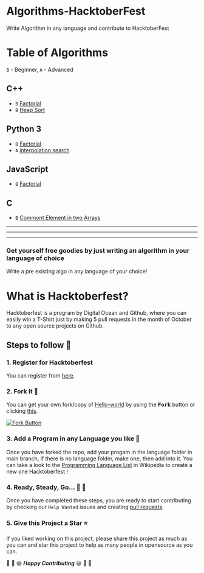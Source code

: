 # Algorithms-HacktoberFest
Write Algorithm in any language and contribute to HacktoberFest

# Table of Algorithms

`B` - Beginner, `A` - Advanced
## C++
* `B` [Factorial](C++/factorial.cpp)
* `B` [Heap Sort](C++/heap_sort.cpp)

## Python 3
* `B` [Factorial](Python/factorial.py)
* `A` [interpolation search](C++/interpolation_search.cpp)

## JavaScript
* `B` [Factorial](javascript/factorial.js)

## C
* `B` [Commont Element in two Arrays](C/commont_element_in_two_arrays.c)


-----------------
-----------------
----------------

### Get yourself free goodies by just writing an algorithm in your language of choice
Write a pre existing algo in any language of your choice!


# What is Hacktoberfest?
Hacktoberfest is a program by Digital Ocean and Github, where you can easily win a T-Shirt just by making 5 pull requests in the month of October to any open source projects on Github.

## Steps to follow :scroll:

### 1. Register for Hacktoberfest
You can register from [here](https://hacktoberfest.digitalocean.com).

### 2. Fork it :fork_and_knife:

You can get your own fork/copy of [Hello-world](https://github.com/piyush97/Algorithms-HacktoberFest) by using the <kbd><b>Fork</b></kbd></a> button or clicking [this](https://github.com/piyush97/Hacktoberfest/).

 [![Fork Button](https://help.github.com/assets/images/help/repository/fork_button.jpg)](https://github.com/piyush97/Algorithms-HacktoberFest)

### 3. Add a Program in any Language you like :rabbit2:
Once you have forked the repo, add your progam in the language folder in
main branch, if there is no language folder, make one, then add into it.
You can take a look to the [Programming Language List](https://en.wikipedia.org/wiki/List_of_programming_languages) in Wikipedia to create a new one Hacktoberfest !

### 4. Ready, Steady, Go... :turtle: :rabbit2:

Once you have completed these steps, you are ready to start contributing
by checking our `Help Wanted` issues and creating [pull requests](https://github.com/piyush97/Algorithms-HacktoberFest/pulls).

### 5. Give this Project a Star :star:

If you liked working on this project, please share this project as much
as you can and star this project to help as many people in opensource as you can.


:tada: :confetti_ball: :smiley: _**Happy Contributing**_ :smiley: :confetti_ball: :tada:
